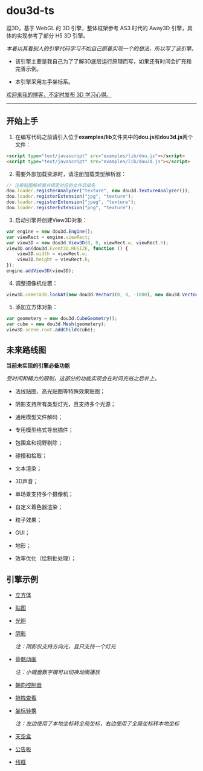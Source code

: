 # dou3d-ts

逗3D，基于 WebGL 的 3D 引擎，整体框架参考 AS3 时代的 Away3D 引擎，具体的实现参考了部分 H5 3D 引擎。

*本着以其看别人的引擎代码学习不如自己照着实现一个的想法，所以写了该引擎。*

* 该引擎主要是我自己为了了解3D底层运行原理而写，如果还有时间会扩充和完善示例。

* 本引擎采用左手坐标系。

[欢迎来我的博客，不定时发布 3D 学习心得。](https://www.cnblogs.com/hammerc/)

---

## 开始上手

1. 在编写代码之前请引入位于**examples/lib**文件夹中的**dou.js**和**dou3d.js**两个文件：

```html
<script type="text/javascript" src="examples/lib/dou.js"></script>
<script type="text/javascript" src="examples/lib/dou3d.js"></script>
```

2. 需要外部加载资源时，请注册加载类型解析器：

```javascript
// 注册贴图解析器并绑定对应的文件后缀名
dou.loader.registerAnalyzer("texture", new dou3d.TextureAnalyzer());
dou.loader.registerExtension("jpg", "texture");
dou.loader.registerExtension("jpeg", "texture");
dou.loader.registerExtension("png", "texture");
```

3. 启动引擎并创建View3D对象：

```javascript
var engine = new dou3d.Engine();
var viewRect = engine.viewRect;
var view3D = new dou3d.View3D(0, 0, viewRect.w, viewRect.h);
view3D.on(dou3d.Event3D.RESIZE, function () {
    view3D.width = viewRect.w;
    view3D.height = viewRect.h;
});
engine.addView3D(view3D);
```

4. 调整摄像机位置：

```javascript
view3D.camera3D.lookAt(new dou3d.Vector3(0, 0, -1000), new dou3d.Vector3(0, 0, 0));
```

5. 添加立方体对象：

```javascript
var geometery = new dou3d.CubeGeometry();
var cube = new dou3d.Mesh(geometery);
view3D.scene.root.addChild(cube);
```

## 未来路线图

**当前未实现的引擎必备功能**

*受时间和精力的限制，这部分的功能实现会在时间充裕之后补上。*

* 法线贴图、高光贴图等特殊效果贴图；

* 阴影支持所有类型灯光，且支持多个光源；

* 通用模型文件解码；

* 专用模型格式导出插件；

* 包围盒和视野剔除；

* 碰撞和拾取；

* 文本渲染；

* 3D声音；

* 单场景支持多个摄像机；

* 自定义着色器渲染；

* 粒子效果；

* GUI；

* 地形；

* 效率优化（绘制批处理）；

## 引擎示例

* [立方体](https://hammerc.github.io/dou3d-ts/examples/index.html?demo=CubeTest)

* [贴图](https://hammerc.github.io/dou3d-ts/examples/index.html?demo=TextureTest)

* [光照](https://hammerc.github.io/dou3d-ts/examples/index.html?demo=LightTest)

* [阴影](https://hammerc.github.io/dou3d-ts/examples/index.html?demo=ShadowTest)

    *注：阴影仅支持方向光，且只支持一个灯光*

* [骨骼动画](https://hammerc.github.io/dou3d-ts/examples/index.html?demo=AnimationTest)

    *注：小键盘数字键可以切换动画播放*

* [朝向控制器](https://hammerc.github.io/dou3d-ts/examples/index.html?demo=LookAtTest)

* [拖拽查看](https://hammerc.github.io/dou3d-ts/examples/index.html?demo=HoverTest)

* [坐标转换](https://hammerc.github.io/dou3d-ts/examples/index.html?demo=TransformTest)

    *注：左边使用了本地坐标转全局坐标，右边使用了全局坐标转本地坐标*

* [天空盒](https://hammerc.github.io/dou3d-ts/examples/index.html?demo=SkyBoxTest)

* [公告板](https://hammerc.github.io/dou3d-ts/examples/index.html?demo=BillboardTest)

* [线框](https://hammerc.github.io/dou3d-ts/examples/index.html?demo=WireframeTest)
